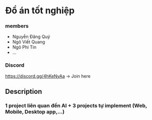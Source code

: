 # Đồ án tốt nghiệp

### members
* Nguyễn Đăng Quý
* Ngô Viết Quang
* Ngô Phi Tin
* ...

### Discord
https://discord.gg/4hKeNyAa -> Join here

## Description
### 1 project liên quan đến AI + 3 projects tự implement (Web, Mobile, Desktop app,...)
